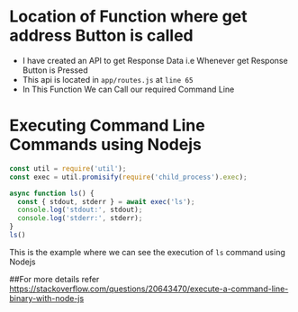 # Location of Function where get address Button is called

- I have created an API to get Response Data i.e Whenever get Response Button is Pressed
- This api is located in `app/routes.js` at `line 65`
- In This Function We can Call our required Command Line

# Executing Command Line Commands using Nodejs

```javascript
const util = require('util');
const exec = util.promisify(require('child_process').exec);

async function ls() {
  const { stdout, stderr } = await exec('ls');
  console.log('stdout:', stdout);
  console.log('stderr:', stderr);
}
ls()
```
This is the example where we can see the execution of `ls` command using Nodejs

##For more details refer   https://stackoverflow.com/questions/20643470/execute-a-command-line-binary-with-node-js